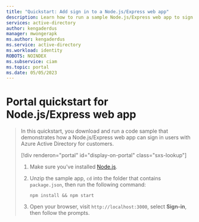 ```yaml
---
title: "Quickstart: Add sign in to a Node.js/Express web app"
description: Learn how to run a sample Node.js/Express web app to sign in users
services: active-directory
author: kengaderdus
manager: mwongerapk
ms.author: kengaderdus
ms.service: active-directory
ms.workload: identity
ROBOTS: NOINDEX
ms.subservice: ciam
ms.topic: portal
ms.date: 05/05/2023
---
```


# Portal quickstart for Node.js/Express web app

> In this quickstart, you download and run a code sample that demonstrates how a Node.js/Express web app can sign in users with Azure Active Directory for customers.
>
> [!div renderon="portal" id="display-on-portal" class="sxs-lookup"]
> 1. Make sure you've installed [Node.js](https://nodejs.org/en/download/).
>
> 1. Unzip the sample app, `cd` into the folder that contains `package.json`, then run the following command:
>     ```console
>     npm install && npm start
>     ```
> 1. Open your browser, visit `http://localhost:3000`, select **Sign-in**, then follow the prompts.
>